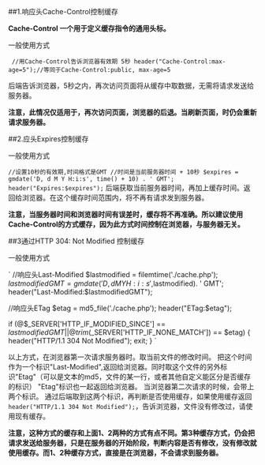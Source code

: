 ##1.响应头Cache-Control控制缓存

**Cache-Control 一个用于定义缓存指令的通用头标。**

一般使用方式


`
//用Cache-Control告诉浏览器有效期 5秒
header("Cache-Control:max-age=5");//等同于Cache-Control:public, max-age=5`


后端告诉浏览器，5秒之内，再次访问页面将从缓存中取数据，无需将请求发送给服务器。

**注意，此情况仅适用于，再次访问页面，浏览器的后退。当刷新页面，时仍会重新请求服务器。**


##2.应头Expires控制缓存

一般使用方式

`
//设置10秒的有效期,时间格式是GMT
//时间是当前服务器时间 + 10秒
$expires = gmdate('D, d M Y H:i:s', time() + 10) . ' GMT'; 
header("Expires:$expires");
`
后端获取当前服务器时间，再加上缓存时间。返回给浏览器。在这个缓存时间范围内，将不再有请求发到服务器。


**注意，当服务器时间和浏览器时间有误差时，缓存将不再准确。所以建议使用Cache-Control的方式缓存，因为此方式时间控制在浏览器，与服务器无关。**


##3通过HTTP 304: Not Modified 控制缓存

一般使用方式

` 
 //响应头Last-Modified
 $lastmodified = filemtime('./cache.php');
 $lastmodifiedGMT = gmdate('D, d M Y H:i:s',$lastmodified). ' GMT';
 header("Last-Modified:$lastmodifiedGMT");
 
 //响应头ETag
 $etag = md5_file('./cache.php');
 header("ETag:$etag");
 
 
 
 
 if (@$_SERVER['HTTP_IF_MODIFIED_SINCE'] == $lastmodifiedGMT ||
     @trim($_SERVER['HTTP_IF_NONE_MATCH']) == $etag) {
         header("HTTP/1.1 304 Not Modified");
         exit;
     }
`

以上方式，在浏览器第一次请求服务器时。取当前文件的修改时间。
把这个时间作为一个标识"Last-Modified",返回给浏览器。同时取这个文件的另外标识"Etag"（可以是文本的md5，文件的某一行，或者其他自定义能区分是否缓存的标识）
"Etag"标识也一起返回给浏览器。
当浏览器第二次请求的时候，会带上两个标识。
通过后端取到这两个标识，再判断是否使用缓存，如果使用缓存返回 `header("HTTP/1.1 304 Not Modified");`，告诉浏览器，文件没有修改过，请使用现有缓存。

**注意，这种方式的缓存和上面1、2两种的方式有点不同。第3种缓存方式，仍会把请求发送给服务器，只是在服务器的开始阶段，判断内容是否有修改，没有修改就使用缓存。而1、2种缓存方式，直接是在浏览器，不会请求到服务器。**